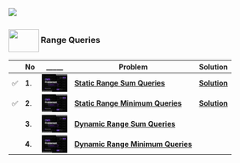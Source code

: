 ![](https://cdn.dribbble.com/users/1959912/screenshots/6464044/content_creator_dribbble.gif)

### <img src = "https://cdn.dribbble.com/users/1138721/screenshots/10809828/media/478d32b2e65c8c3194b7f2154e179231.gif" align = "center" width = "60px" height = "45px"> Range Queries

||No|_____|Problem|Solution|
|-|-|-|-|-|
|✅|**1**.| <img align = "center" width = "50px" height = "35px" src = "assets/cses banner.jpeg"> |  [**Static Range Sum Queries**](https://cses.fi/problemset/task/1646) |  [**Solution**](https://github.com/khalid586/CSES-Problemset-solutions/blob/main/5.Range%20Queries/Static%20Range%20Sum%20Queries.cpp) |
|✅|**2**. |  <img align = "center" width = "50px" height = "35px" src = "assets/cses banner.jpeg">|   [**Static Range Minimum Queries**](https://cses.fi/problemset/task/1647)|  [**Solution**](https://github.com/khalid586/CSES-Problemset-solutions/blob/main/5.Range%20Queries/CSES%20Static%20Range%20Minimum%20Queries.cpp) |
|  |**3**.|  <img align = "center" width = "50px" height = "35px" src = "assets/cses banner.jpeg"> |[**Dynamic Range Sum Queries**](https://cses.fi/problemset/task/1648) | []() |
| | **4**. | <img align = "center" width = "50px" height = "35px" src = "assets/cses banner.jpeg"> |  [**Dynamic Range Minimum Queries**](https://cses.fi/problemset/task/1649) |  []()  |
